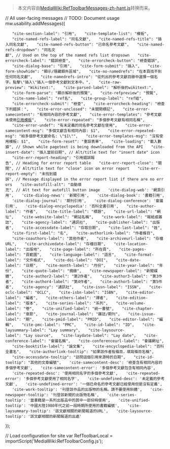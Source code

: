 > 本文内容由[MediaWiki:RefToolbarMessages-zh-hant.js](https://zh.wikipedia.org/wiki/MediaWiki:RefToolbarMessages-zh-hant.js)转换而来。


// All user-facing messages // TODO: Document usage mw.usability.addMessages({

`   "cite-section-label": "引用",`
`   "cite-template-list": "模板",`
`   "cite-named-refs-label": "同名文獻",`
`   "cite-named-refs-title": "插入同名文獻",`
`   "cite-named-refs-button": "已命名參考文獻",`
`   "cite-named-refs-dropdown": "同名文獻", // Used on the top of the named refs list dropsown`
`   "cite-errorcheck-label": "錯誤檢查",`
`   "cite-errorcheck-button": "檢查錯誤",`
`   "cite-dialog-base": "引用",`
`   "cite-form-submit": "插入",`
`   "cite-form-showhide": "顯示/隱藏額外區域",`
`   "cite-no-namedrefs": "在本頁找不到任何同名文獻",`
`   "cite-namedrefs-intro": "從列出的參考文獻目錄中選擇一個名字。點擊\"插入\"插入一個參考文獻到文本中。",`
`   "cite-raw-preview": "Wikitext:",`
`   "cite-parsed-label": "解析後的wikitext:",`
`   "cite-form-parse": "顯示解析後的預覽",`
`   "cite-refpreview": "預覽",`
`   "cite-name-label": "ref名",`
`   "cite-group-label": "ref組",`
`   "cite-errorcheck-submit": "檢查",`
`   "cite-errorcheck-heading": "檢查下列錯誤：",`
`   "cite-error-unclosed": "未關閉`<span style='font-family:monospace'><ref></span>`標記",`
`   "cite-error-samecontent": "有相同內容的參考文獻",`
`   "cite-error-templates": "參考文獻未使用`<a href='//en.wikipedia.org/wiki/Wikipedia:Citation_templates'>`引用模板`</a>`",`
`   "cite-error-repeated": "多個參考文獻有相同名稱",`
`   "cite-error-undef": "有未定義的同名參考文獻在使用",`
`   "cite-error-samecontent-msg": "多個文獻含有相同內容: $1",`
`   "cite-error-repeated-msg": "給多個參考文獻命名: \"$1\"",`
`   "cite-error-templates-msg": "沒有使用模板: $1",`
`   "cite-form-reset": "重設表單",`
`   "cite-loading": "載入數據", // Shown while pagetext is being downloaded from the API`
`   "cite-insert-date": "插入當前日期", // Alt/title text for "insert date" icon`
`   "cite-err-report-heading": "引用錯誤報告", // Heading for error report table`
`   "cite-err-report-close": "關閉", // Alt/title text for "close" icon on error report`
`   "cite-err-report-empty": "未找到錯誤", // Message displayed in the error report list if there are no errors`
`   "cite-autofill-alt": "自動填充", // Alt text for autofill button image`
`   'cite-dialog-web': '網頁引用',`
`   'cite-dialog-news': '新聞引用',`
`   'cite-dialog-book': '書籍引用',`
`   'cite-dialog-journal': '期刊引用',`
`   'cite-dialog-conference': '會議引用',`
`   'cite-dialog-encyclopedia': '百科全書引用',`
`   "cite-author-label": "作者",`
`   "cite-title-label": "標題",`
`   "cite-url-label": "網址",`
`   "cite-website-label": "網站名稱",`
`   "cite-work-label": "報紙或雜誌",`
`   "cite-agency-label": "通訊社",`
`   "cite-publisher-label": "出版者",`
`   "cite-accessdate-label": "存取日期",`
`   "cite-last-label": "姓",`
`   "cite-first-label": "名",`
`   "cite-authorlink-label": "作者條目",`
`   "cite-coauthors-label": "其他作者",`
`   "cite-archiveurl-label": "存檔URL",`
`   "cite-archivedate-label": "存檔日期",`
`   "cite-location-label": "出版地",`
`   "cite-page-label": "所在頁",`
`   "cite-pages-label": "頁範圍",`
`   "cite-language-label": "語言",`
`   "cite-format-label": "文件格式",`
`   "cite-doi-label": "DOI",`
`   "cite-date-label": "日期",`
`   "cite-month-label": "月份",`
`   "cite-year-label": "年份",`
`   "cite-quote-label": "摘錄",`
`   "cite-newspaper-label": "新聞媒體",`
`   "cite-author2-label": "第2作者",`
`   "cite-author3-label": "第3作者",`
`   "cite-author4-label": "第4作者",`
`   "cite-author5-label": "第5作者",`
`   "cite-agency": "通訊社",`
`   "cite-issn-label": "ISSN",`
`   "cite-oclc-label": "OCLC",`
`   "cite-isbn-label": "ISBN",`
`   "cite-editor-label": "編者",`
`   "cite-others-label": "譯者",`
`   "cite-edition-label": "版本",`
`   "cite-series-label": "系列",`
`   "cite-volume-label": "卷",`
`   "cite-unified-label": "統一書號",`
`   "cite-chapter-label": "章節",`
`   "cite-journal-label": "雜誌/期刊",`
`   "cite-issue-label": "期",`
`   "cite-pmid-label": "PMID",`
`   "cite-editor-label": "編輯",`
`   "cite-pmc-label": "PMC",`
`   "cite-id-label": "ID",`
`   "cite-laysummary-label": "Lay summary",`
`   "cite-laysource-label": "Lay source",`
`   "cite-laydate-label": "Lay date",`
`   "cite-conference-label": "會議名稱",`
`   "cite-conferenceurl-label": "會議網址",`
`   "cite-booktitle-label": "論文集",`
`   "cite-encyclopedia-label": "百科全書名",`
`   "cite-authorlink-tooltip": "如果該作者有條目，填寫條目名稱",`
`   "cite-accessdate-tooltip": "訪問這個引用來源時的日期",`
`   "cite-id-tooltip": "其他的文章編號",`
`   'cite-samecontent-desc': '檢查含有相同內容的多個參考文獻',`
`   'cite-samecontent-error': '多個參考文獻包含有相同內容',`
`   'cite-repeated-desc': '使用相同名字的多個參考文獻',`
`   'cite-repeated-error': '多個參考文獻使用了相同名字',`
`   'cite-undefined-desc': '未定義的參考文獻',`
`   'cite-undefined-error': '一個已命名的參考文獻已經使用但是沒有定義',`
`   'cite-work-tooltip': '刊登該作品的出版物的名稱。請不要使用斜體',`
`   'cite-newspaper-tooltip': '刊登該新聞的出版物名稱',`
`   'cite-series-tooltip': '當書籍是一系列出版品中的其中一部份時使用',`
`   'cite-unified-tooltip': '中國大陸1980年代之前一段時期所使用的書籍編號',`
`   'cite-laysummary-tooltip': '該文獻相關的新聞報道的URL',`
`   'cite-laysource-tooltip': '該文獻相關的新聞報道的出處'`

});

// Load configuration for site var RefToolbarLocal = importScript('MediaWiki:RefToolbarConfig.js');
